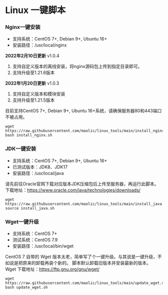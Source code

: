 # Linux 一键脚本

### Nginx一键安装

- 支持系统：CentOS 7+, Debian 9+, Ubuntu 16+
- 安装路径：/usr/local/nginx

**2022年2月10日更新** v1.0.4
1. 支持自定义版本的离线安装，将nginx源码包上传到指定目录即可。
2. 支持升级至1.21.6版本

**2022年1月20日更新** v1.0.3
 1. 支持自定义版本和模块安装
 2. 支持升级至1.21.5版本

目前支持CentOS 7+, Debian 9+, Ubuntu 16+系统，请确保服务器80和443端口不被占用。
```
wget https://raw.githubusercontent.com/maolic/linux_tools/main/install_nginx.sh
bash install_nginx.sh
```

### JDK一键安装

- 支持系统：CentOS 7+, Debian 9+, Ubuntu 16+
- 已测试版本：JDK8、JDK17
- 安装路径：/usr/local/java

请先前往Oracle官网下载对应版本JDK压缩包后上传至服务器，再运行此脚本。
下载地址：https://www.oracle.com/java/technologies/downloads/
```
wget https://raw.githubusercontent.com/maolic/linux_tools/main/install_java.sh
source install_java.sh
```

### Wget一键升级

- 支持系统：CentOS 7+
- 测试系统：CentOS 7.9
- 安装路径：/usr/local/bin/wget

CentOS 7 自带的 Wget 版本太老，简单写了个一键升级。与其说是一键升级，不如说是把原来的卸载再装个新的。
脚本默认卸载旧版本并安装最新的版本。
Wget 下载地址：https://ftp.gnu.org/gnu/wget/
```
wget https://raw.githubusercontent.com/maolic/linux_tools/main/update_wget.sh
bash update_wget.sh
```
